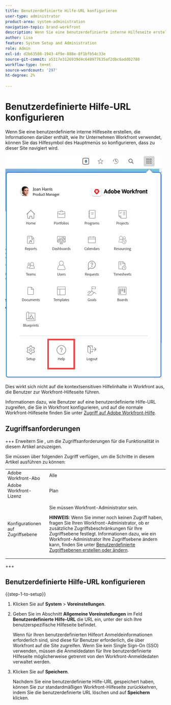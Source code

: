 ```yaml
---
title: Benutzerdefinierte Hilfe-URL konfigurieren
user-type: administrator
product-area: system-administration
navigation-topic: brand-workfront
description: Wenn Sie eine benutzerdefinierte interne Hilfeseite erstellen, die Informationen darüber enthält, wie Ihr Unternehmen Workfront verwendet, können Sie das Hilfesymbol des Hauptmenüs so konfigurieren, dass zu dieser Site navigiert wird.
author: Lisa
feature: System Setup and Administration
role: Admin
exl-id: d2b63508-1943-4f9e-888e-8f1bfb54c33e
source-git-commit: a5317e3126939d4c648977635af2dbc6add02780
workflow-type: tm+mt
source-wordcount: '297'
ht-degree: 2%

---
```


# Benutzerdefinierte Hilfe-URL konfigurieren

Wenn Sie eine benutzerdefinierte interne Hilfeseite erstellen, die Informationen darüber enthält, wie Ihr Unternehmen Workfront verwendet, können Sie das Hilfesymbol des Hauptmenüs so konfigurieren, dass zu dieser Site navigiert wird.

![](assets/custom-help-button.png)

Dies wirkt sich nicht auf die kontextsensitiven Hilfelinhalte in Workfront aus, die Benutzer zur Workfront-Hilfeseite führen.

Informationen dazu, wie Benutzer auf eine benutzerdefinierte Hilfe-URL zugreifen, die Sie in Workfront konfigurieren, und auf die normale Workfront-Hilfeseite finden Sie unter [Zugriff auf Adobe Workfront-Hilfe](/help/quicksilver/workfront-basics/navigate-workfront/workfront-navigation/access-workfront-help.md).

## Zugriffsanforderungen

+++ Erweitern Sie , um die Zugriffsanforderungen für die Funktionalität in diesem Artikel anzuzeigen.

Sie müssen über folgenden Zugriff verfügen, um die Schritte in diesem Artikel ausführen zu können:

<table style="table-layout:auto"> 
 <col> 
 <col> 
 <tbody> 
  <tr> 
   <td role="rowheader">Adobe Workfront-Abo</td> 
   <td>Alle</td> 
  </tr> 
  <tr> 
   <td role="rowheader">Adobe Workfront-Lizenz</td> 
   <td>Plan</td> 
  </tr> 
  <tr> 
   <td role="rowheader">Konfigurationen auf Zugriffsebene</td> 
   <td> <p>Sie müssen Workfront-Administrator sein.</p> <p><b>HINWEIS</b>: Wenn Sie immer noch keinen Zugriff haben, fragen Sie Ihren Workfront-Administrator, ob er zusätzliche Zugriffsbeschränkungen für Ihre Zugriffsebene festlegt. Informationen dazu, wie ein Workfront-Administrator Ihre Zugriffsebene ändern kann, finden Sie unter <a href="../../../administration-and-setup/add-users/configure-and-grant-access/create-modify-access-levels.md" class="MCXref xref">Benutzerdefinierte Zugriffsebenen erstellen oder ändern</a>.</p> </td> 
  </tr> 
 </tbody> 
</table>

+++

## Benutzerdefinierte Hilfe-URL konfigurieren

{{step-1-to-setup}}

1. Klicken Sie auf **System** > **Voreinstellungen**.
1. Geben Sie im Abschnitt **Allgemeine Voreinstellungen** im Feld **Benutzerdefinierte Hilfe-URL** die URL ein, unter der sich Ihre benutzerspezifische Hilfeseite befindet.

   Wenn für Ihren benutzerdefinierten Hilfeort Anmeldeinformationen erforderlich sind, sind diese für Benutzer erforderlich, die über Workfront auf die Site zugreifen. Wenn Sie kein Single Sign-On (SSO) verwenden, müssen die Anmeldedaten für Ihre benutzerdefinierte Hilfeseite möglicherweise getrennt von den Workfront-Anmeldedaten verwaltet werden.

1. Klicken Sie auf **Speichern**.

   Nachdem Sie eine benutzerdefinierte Hilfe-URL gespeichert haben, können Sie zur standardmäßigen Workfront-Hilfeseite zurückkehren, indem Sie die benutzerdefinierte URL löschen und auf **Speichern** klicken.
